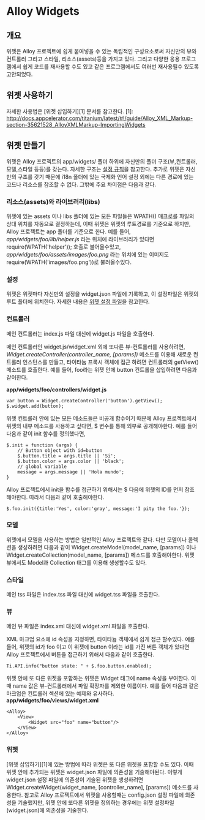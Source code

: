 # Alloy Widgets

## 개요
위젯은 Alloy 프로젝트에 쉽게 붙여넣을 수 있는 독립적인 구성요소로써 자신만의 뷰와 컨트롤러 그리고 스타일, 리소스(assets)등을 가지고 있다. 그리고 다양한 응용 프로그램에서 쉽게 코드를 재사용할 수도 있고 같은 프로그램에서도 여러번 재사용될수 있도록 고안되었다. 

## 위젯 사용하기
자세한 사용법은 [위젯 삽입하기][1] 문서를 참고한다.
[1]: http://docs.appcelerator.com/titanium/latest/#!/guide/Alloy_XML_Markup-section-35621528_AlloyXMLMarkup-ImportingWidgets

## 위젯 만들기
위젯은 Alloy 프로젝트의 app/widgets/ 폴더 하위에 자신만의 폴더 구조(뷰,컨트롤러,모델,스타일 등등)를 갖는다. 자세한 구조는 [설정 규칙][2]을 참고한다. 추가로 위젯은 자신만의 구조를 갖기 때문에 i18n 폴더에 있는 국제화 언어 설정 외에는 다른 경로에 있는 코드나 리소스를 참조할 수 없다. 그밖에 주요 차이점은 다음과 같다.  

[2]: http://docs.appcelerator.com/titanium/latest/#!/guide/Alloy_Concepts-section-34636240_AlloyConcepts-ConventionoverConfiguration

### 리소스(assets)와 라이브러리(libs)
위젯에 있는 assets 이나 libs 폴더에 있는 모든 파일들은 WPATH() 매크로를 파일의 상대 위치를 자동으로 결정하는데, 이때 위젯은 위젯의 루트경로를 기준으로 하지만, Alloy 프로젝트는 app 폴더를 기준으로 한다. 예를 들어, *app/widgets/foo/lib/helper.js* 라는 위치에 라이브러리가 있다면 require(WPATH('helper')); 호출로 불어올수있고, *app/widgets/foo/assets/images/foo.png* 라는 위치에 있는 이미지도 require(WPATH('images/foo.png'))로 불러올수있다. 

### 설정
위젯은 위젯마다 자신만의 설정을 widget.json 파일에 기록하고, 이 설정파일은 위젯의 루트 폴더에 위치한다. 자세한 내용은 [위젯 설정 파일][3]을 참고한다. 

[3]: http://docs.appcelerator.com/titanium/latest/#!/guide/Widget_Configuration_File_(widget.json)

### 컨트롤러 
메인 컨트롤러는 index.js 파일 대신에 widget.js 파일을 호출한다.  

메인 컨트롤러인 widget.js/widget.xml 외에 또다른 뷰-컨트롤러를 사용하려면, *Widget.createController(controller_name, [params])* 메소드를 이용해 새로운 컨트롤러 인스턴스를 만들고, 타이타늄 프록시 객체에 접근 하려면 컨트롤러의 getView() 메소드를 호출한다. 예를 들어, foo라는 위젯 안에 button 컨트롤을 삽입하려면 다음과 같이한다. 

**app/widgets/foo/controllers/widget.js**  
   
~~~
var button = Widget.createController('button').getView();$.widget.add(button);
~~~

위젯 컨트롤러 안에 있는 모든 메소드들은 비공개 함수이기 때문에 Alloy 프로젝트에서 위젯의 내부 메소드를 사용하고 싶다면, $ 변수를 통해 외부로 공개해야한다. 예를 들어 다음과 같이 init 함수를 정의했다면, 

~~~
$.init = function (args) {    // Button object with id=button    $.button.title = args.title || 'Si';     $.button.color = args.color || 'black';     // global variable    message = args.message || 'Hola mundo';}~~~
Alloy 프로젝트에서 init을 함수를 접근하기 위해서는 $ 다음에 위젯의 ID를 먼저 참조해야한다. 따라서 다음과 같이 호출해야한다. 
~~~$.foo.init({title:'Yes', color:'gray', message:'I pity the foo.'});~~~

### 모델 
위젯에서 모델을 사용하는 방법은 일반적인 Alloy 프로젝트와 같다. 다만 모델이나 콜렉션을 생성하려면 다음과 같이 Widget.createModel(model_name, [params]) 이나 Widget.createCollection(model_name, [params]) 메소드를 호출해야한다. 위젯 뷰에서도 Model과 Collection 태그를 이용해 생성할수도 있다. 

### 스타일
메인 tss 파일은 index.tss 파일 대신에 widget.tss 파일을 호출한다. 

### 뷰 
메인 뷰 파일은 index.xml 대신에 widget.xml 파일을 호출한다.

XML 마크업 요소에 id 속성을 지정하면, 타이타늄 객체에서 쉽게 접근 할수있다. 예를 들어, 위젯의 id가 foo 이고 이 위젯에 button 이라는 id를 가진 버튼 객체가 있다면 Alloy 프로젝트에서 버튼을 접근하기 위해서 다음과 같이 호출한다. 

~~~
Ti.API.info("button state: " + $.foo.button.enabled);
~~~

위젯 안에 또 다른 위젯을 포함하는 위젯은 Widget 태그에 name 속성을 부여한다. 이때 name 값은 뷰-컨트롤러에서 파일 확장자를 제외한 이름이다. 예를 들어 다음과 같은 마크업은 컨트롤러 섹션에 있는 예제와 유사하다. 
**app/widgets/foo/views/widget.xml**

~~~
<Alloy>	<View>		<Widget src="foo" name="button"/>	</View></Alloy>
~~~

### 위젯
[위젯 삽입하기][1]에 있는 방법에 따라 위젯은 또 다른 위젯을 포함할 수도 있다. 이때 위젯 안에 추가되는 위젯은 widget.json 파일에 의존성을 기술해야된다. 이렇게 widget.json 설정 파일에 의존성이 기술된 위젯을 생성하려면 Widget.createWidget(widget_name, [controller_name], [params]) 메소드를 사용한다. 참고로 Alloy 프로젝트에서 위젯을 사용할때는 config.json 설정 파일에 의존성을 기술했지만, 위젯 안에 또다른 위젯을 정의하는 경우에는 위젯 설정파일(widget.json)에 의존성을 기술한다.   